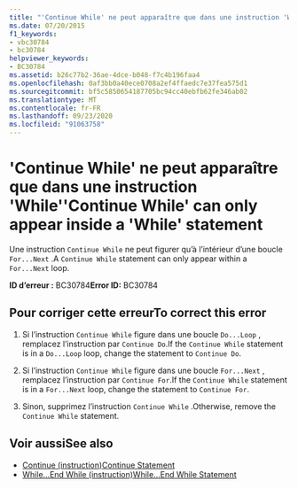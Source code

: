```yaml
---
title: "'Continue While' ne peut apparaître que dans une instruction 'While'"
ms.date: 07/20/2015
f1_keywords:
- vbc30784
- bc30784
helpviewer_keywords:
- BC30784
ms.assetid: b26c77b2-36ae-4dce-b048-f7c4b196faa4
ms.openlocfilehash: 0af3bb0a40ece0708a2ef4ffaedc7e37fea575d1
ms.sourcegitcommit: bf5c5850654187705bc94cc40ebfb62fe346ab02
ms.translationtype: MT
ms.contentlocale: fr-FR
ms.lasthandoff: 09/23/2020
ms.locfileid: "91063758"
---
```

# <a name="continue-while-can-only-appear-inside-a-while-statement"></a><span data-ttu-id="57915-102">'Continue While' ne peut apparaître que dans une instruction 'While'</span><span class="sxs-lookup"><span data-stu-id="57915-102">'Continue While' can only appear inside a 'While' statement</span></span>

<span data-ttu-id="57915-103">Une instruction `Continue While` ne peut figurer qu’à l’intérieur d’une boucle `For...Next` .</span><span class="sxs-lookup"><span data-stu-id="57915-103">A `Continue While` statement can only appear within a `For...Next` loop.</span></span>  
  
 <span data-ttu-id="57915-104">**ID d’erreur :** BC30784</span><span class="sxs-lookup"><span data-stu-id="57915-104">**Error ID:** BC30784</span></span>  
  
## <a name="to-correct-this-error"></a><span data-ttu-id="57915-105">Pour corriger cette erreur</span><span class="sxs-lookup"><span data-stu-id="57915-105">To correct this error</span></span>  
  
1. <span data-ttu-id="57915-106">Si l’instruction `Continue While` figure dans une boucle `Do...Loop` , remplacez l’instruction par `Continue Do`.</span><span class="sxs-lookup"><span data-stu-id="57915-106">If the `Continue While` statement is in a `Do...Loop` loop, change the statement to `Continue Do`.</span></span>  
  
2. <span data-ttu-id="57915-107">Si l’instruction `Continue While` figure dans une boucle `For...Next` , remplacez l’instruction par `Continue For`.</span><span class="sxs-lookup"><span data-stu-id="57915-107">If the `Continue While` statement is in a `For...Next` loop, change the statement to `Continue For`.</span></span>  
  
3. <span data-ttu-id="57915-108">Sinon, supprimez l’instruction `Continue While` .</span><span class="sxs-lookup"><span data-stu-id="57915-108">Otherwise, remove the `Continue While` statement.</span></span>  
  
## <a name="see-also"></a><span data-ttu-id="57915-109">Voir aussi</span><span class="sxs-lookup"><span data-stu-id="57915-109">See also</span></span>

- [<span data-ttu-id="57915-110">Continue (instruction)</span><span class="sxs-lookup"><span data-stu-id="57915-110">Continue Statement</span></span>](../language-reference/statements/continue-statement.md)
- [<span data-ttu-id="57915-111">While...End While (instruction)</span><span class="sxs-lookup"><span data-stu-id="57915-111">While...End While Statement</span></span>](../language-reference/statements/while-end-while-statement.md)
